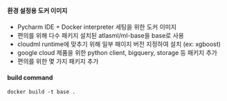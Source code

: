 #### 환경 설정용 도커 이미지
- Pycharm IDE + Docker interpreter 세팅을 위한 도커 이미지
- 편의를 위해 다수 패키지 설치된 atlasml/ml-base을 base로 사용
- cloudml runtime에 맞추기 위해 일부 패이지 버전 지정하여 설치 (ex: xgboost)
- google cloud 제품을 위한 python client, bigquery, storage 등 패키지 추가 
- 편의를 위한 몇 가지 패키지 추가

#### build command
```shell script
docker build -t base .
```
